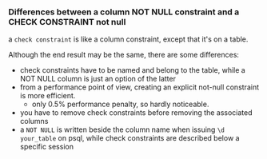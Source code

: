 
### Differences between a column NOT NULL constraint and a CHECK CONSTRAINT not null
a `check constraint` is like a column constraint, except that it's on a table.

Although the end result may be the same, there are some differences:
- check constraints have to be named and belong to the table, while a NOT NULL column is just an option of the latter
- from a performance point of view, creating an explicit not-null constraint is more efficient.
	- only 0.5% performance penalty, so hardly noticeable.
- you have to remove check constraints before removing the associated columns
- a `NOT NULL` is written beside the column name when issuing `\d your_table` on psql, while check constraints are described below a specific session
